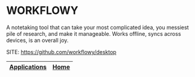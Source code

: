 # WORKFLOWY
 
 A notetaking tool that can take your most complicated idea,
 you messiest pile of research, and make it manageable.
 Works offline, syncs across devices, is an overall joy.
 
 SITE: https://github.com/workflowy/desktop

 | [Applications](https://portable-linux-apps.github.io/apps.html) | [Home](https://portable-linux-apps.github.io)
 | --- | --- |
